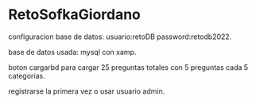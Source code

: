 # RetoSofkaGiordano
configuracion base de datos:
usuario:retoDB
password:retodb2022.

base de datos usada: mysql 
con xamp.

boton cargarbd para cargar 25 preguntas totales con 5 preguntas cada 5 categorias.

registrarse la primera vez o usar usuario admin.
